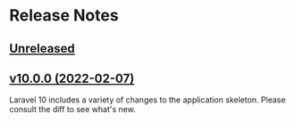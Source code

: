 # Release Notes

## [Unreleased](https://github.com/laravel/laravel/compare/v9.5.0...master)

## [v10.0.0 (2022-02-07)](https://github.com/laravel/laravel/compare/v9.5.0...master)

Laravel 10 includes a variety of changes to the application skeleton. Please consult the diff to see what's new.
